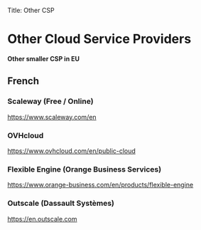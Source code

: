 Title: Other CSP

# Other Cloud Service Providers

**Other smaller CSP in EU**

## French

### Scaleway (Free / Online)

<https://www.scaleway.com/en>

### OVHcloud

<https://www.ovhcloud.com/en/public-cloud>

### Flexible Engine (Orange Business Services)

<https://www.orange-business.com/en/products/flexible-engine>

### Outscale (Dassault Systèmes)

<https://en.outscale.com>